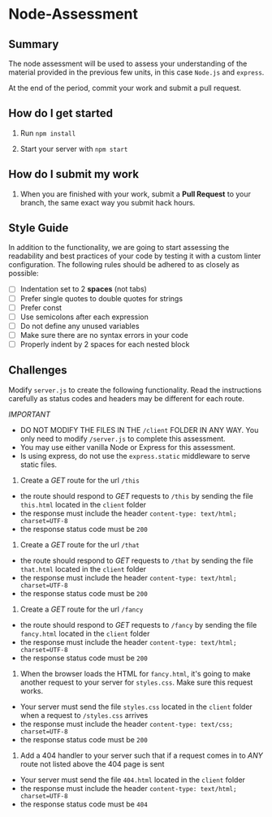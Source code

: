 # Node-Assessment

## Summary
The node assessment will be used to assess your understanding of the material provided
in the previous few units, in this case `Node.js` and `express`.

At the end of the period, commit your work and submit a pull request.

## How do I get started

1. Run `npm install`

1. Start your server with `npm start`

## How do I submit my work

1. When you are finished with your work, submit a **Pull Request** to your branch, the same exact way you submit hack hours.

## Style Guide
In addition to the functionality, we are going to start assessing the
readability and best practices of your code by testing it with a custom
linter configuration. The following rules should be adhered to as closely
as possible:

- [ ] Indentation set to 2 **spaces** (not tabs)
- [ ] Prefer single quotes to double quotes for strings
- [ ] Prefer const
- [ ] Use semicolons after each expression
- [ ] Do not define any unused variables
- [ ] Make sure there are no syntax errors in your code
- [ ] Properly indent by 2 spaces for each nested block

## Challenges

Modify `server.js` to create the following functionality. Read the instructions carefully as status codes and headers may be different for each route.

*IMPORTANT*
  - DO NOT MODIFY THE FILES IN THE `/client` FOLDER IN ANY WAY. You only need to modify `/server.js` to complete this assessment.
  - You may use either vanilla Node or Express for this assessment.
  - Is using express, do not use the `express.static` middleware to serve static files.

1. Create a *GET* route for the url `/this`
  - the route should respond to *GET* requests to `/this` by sending the file `this.html` located in the `client` folder
  - the response must include the header `content-type: text/html; charset=UTF-8`
  - the response status code must be `200`
1. Create a *GET* route for the url `/that`
  - the route should respond to *GET* requests to `/that` by sending the file `that.html` located in the `client` folder
  - the response must include the header `content-type: text/html; charset=UTF-8`
  - the response status code must be `200`
1. Create a *GET* route for the url `/fancy`
  - the route should respond to *GET* requests to `/fancy` by sending the file `fancy.html` located in the `client` folder
  - the response must include the header `content-type: text/html; charset=UTF-8`
  - the response status code must be `200`
1. When the browser loads the HTML for `fancy.html`, it's going to make another request to your server for `styles.css`. Make sure this request works.
  - Your server must send the file `styles.css` located in the `client` folder when a request to `/styles.css` arrives
  - the response must include the header `content-type: text/css; charset=UTF-8`
  - the response status code must be `200`
1. Add a 404 handler to your server such that if a request comes in to *ANY* route not listed above the 404 page is sent
  - Your server must send the file `404.html` located in the `client` folder
  - the response must include the header `content-type: text/html; charset=UTF-8`
  - the response status code must be `404`
